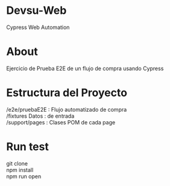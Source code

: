 # Devsu-Web
Cypress Web Automation

# About
Ejercicio de Prueba E2E de un flujo de compra usando Cypress

# Estructura del Proyecto
/e2e/pruebaE2E : Flujo automatizado de compra  
/fixtures Datos : de entrada  
/support/pages : Clases POM de cada page  

# Run test
git clone  
npm install  
npm run open  
